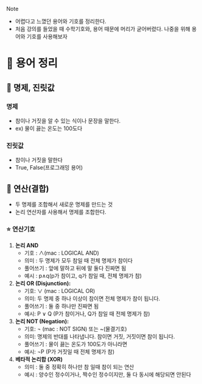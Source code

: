 > [!NOTE]
> - 어렵다고 느꼈던 용어와 기호를 정리한다.
> - 처음 강의를 들었을 때 수학기호와, 용어 때문에 머리가 굳어버렸다. 
>   나중을 위해 용어와 기호를 사용해보자

# 🔖 용어 정리
## 📙 명제, 진릿값
### 명제
- 참이나 거짓을 알 수 있는 식이나 문장을 말한다.
- ex) 물이 끓는 온도는 100도다
### 진릿값
- 참이나 거짓을 말한다
- True, False(프로그래밍 용어)

## 📗 연산(결합)
- 두 명제를 조합해서 새로운 명제를 만드는 것
- 논리 연산자를 사용해서 명제를 조합한다.
### ⭐ 연산기호
1. **논리 AND**
   - 기호 : ∧(mac : LOGICAL AND)
   - 의미 : 두 명제가 모두 참일 때 전체 명제가 참이다
   - 풀어쓰기 : 앞에 말하고 뒤에 말 둘다 진짜면 됨
   - 예시 : p∧q(p가 참이고, q가 참일 때, 전체 명제가 참)
2. **논리 OR (Disjunction):**
   - 기호: ∨ (mac : LOGICAL OR)
   - 의미: 두 명제 중 하나 이상이 참이면 전체 명제가 참이 됩니다.
   - 풀어쓰기 : 둘 중 하나만 진짜면 됨
   - 예시: P ∨ Q (P가 참이거나, Q가 참일 때 전체 명제가 참)
3. **논리 NOT (Negation):**
   - 기호: ¬ (mac : NOT SIGN) 또는 ~(물결기호)
   - 의미: 명제의 반대를 나타냅니다. 참이면 거짓, 거짓이면 참이 됩니다.
   - 풀어쓰기 : 물이 끓는 온도가 100도가 아니라면
   - 예시: ¬P (P가 거짓일 때 전체 명제가 참) 
4. **베타적 논리합 (XOR)**
   - 의미 : 둘 중 정확히 하나만 참 일때 참이 되는 연산
   - 예시 : 양수인 정수이거나, 짝수인 정수이지만, 둘 다 동시에 해당되면 안된다

## 

